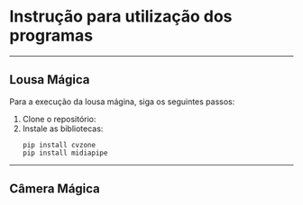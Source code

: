# Instrução para utilização dos programas #

---

## Lousa Mágica ##

Para a execução da lousa mágina, siga os seguintes passos: 

1) Clone o repositório:
2) Instale as bibliotecas:
   ```
   pip install cvzone
   pip install midiapipe
   ```

---

## Câmera Mágica ##
